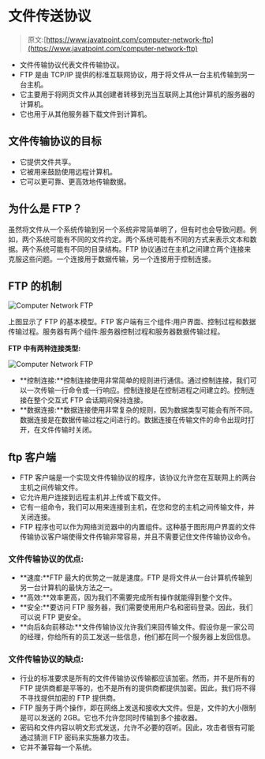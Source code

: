 # 文件传送协议

> 原文:[https://www.javatpoint.com/computer-network-ftp](https://www.javatpoint.com/computer-network-ftp)

*   文件传输协议代表文件传输协议。
*   FTP 是由 TCP/IP 提供的标准互联网协议，用于将文件从一台主机传输到另一台主机。
*   它主要用于将网页文件从其创建者转移到充当互联网上其他计算机的服务器的计算机。
*   它也用于从其他服务器下载文件到计算机。

## 文件传输协议的目标

*   它提供文件共享。
*   它被用来鼓励使用远程计算机。
*   它可以更可靠、更高效地传输数据。

## 为什么是 FTP？

虽然将文件从一个系统传输到另一个系统非常简单明了，但有时也会导致问题。例如，两个系统可能有不同的文件约定。两个系统可能有不同的方式来表示文本和数据。两个系统可能有不同的目录结构。FTP 协议通过在主机之间建立两个连接来克服这些问题。一个连接用于数据传输，另一个连接用于控制连接。

## FTP 的机制

![Computer Network FTP](../Images/42fb7be197e34498f9c5b86034aca013.png)

上图显示了 FTP 的基本模型。FTP 客户端有三个组件:用户界面、控制过程和数据传输过程。服务器有两个组件:服务器控制过程和服务器数据传输过程。

**FTP 中有两种连接类型:**

![Computer Network FTP](../Images/ef7c81ba2821fd0ede4dd01e3ca24c2f.png)

*   **控制连接:**控制连接使用非常简单的规则进行通信。通过控制连接，我们可以一次传输一行命令或一行响应。控制连接是在控制进程之间建立的。控制连接在整个交互式 FTP 会话期间保持连接。
*   **数据连接:**数据连接使用非常复杂的规则，因为数据类型可能会有所不同。数据连接是在数据传输过程之间进行的。数据连接在传输文件的命令出现时打开，在文件传输时关闭。

## ftp 客户端

*   FTP 客户端是一个实现文件传输协议的程序，该协议允许您在互联网上的两台主机之间传输文件。
*   它允许用户连接到远程主机并上传或下载文件。
*   它有一组命令，我们可以用来连接到主机，在您和您的主机之间传输文件，并关闭连接。
*   FTP 程序也可以作为网络浏览器中的内置组件。这种基于图形用户界面的文件传输协议客户端使得文件传输非常容易，并且不需要记住文件传输协议命令。

### 文件传输协议的优点:

*   **速度:**FTP 最大的优势之一就是速度。FTP 是将文件从一台计算机传输到另一台计算机的最快方法之一。
*   **高效:**效率更高，因为我们不需要完成所有操作就能得到整个文件。
*   **安全:**要访问 FTP 服务器，我们需要使用用户名和密码登录。因此，我们可以说 FTP 更安全。
*   **向后&向前移动:**文件传输协议允许我们来回传输文件。假设你是一家公司的经理，你给所有的员工发送一些信息，他们都在同一个服务器上发回信息。

### 文件传输协议的缺点:

*   行业的标准要求是所有的文件传输协议传输都应该加密。然而，并不是所有的 FTP 提供商都是平等的，也不是所有的提供商都提供加密。因此，我们将不得不寻找提供加密的 FTP 提供商。
*   FTP 服务于两个操作，即在网络上发送和接收大文件。但是，文件的大小限制是可以发送的 2GB。它也不允许您同时传输到多个接收器。
*   密码和文件内容以明文形式发送，允许不必要的窃听。因此，攻击者很有可能通过猜测 FTP 密码来实施暴力攻击。
*   它并不兼容每一个系统。